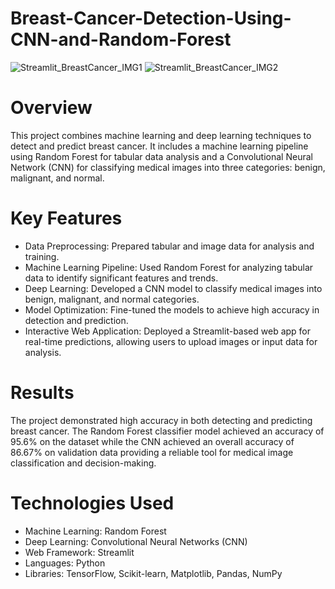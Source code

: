 # Breast-Cancer-Detection-Using-CNN-and-Random-Forest
![Streamlit_BreastCancer_IMG1](https://github.com/user-attachments/assets/452f6611-f203-438b-9e9f-f7a1cc818cf6)
![Streamlit_BreastCancer_IMG2](https://github.com/user-attachments/assets/824694a3-1203-4411-8c83-c8c8df4b0ef4)
# Overview
This project combines machine learning and deep learning techniques to detect and predict breast cancer. It includes a machine learning pipeline using Random Forest for tabular data analysis and a Convolutional Neural Network (CNN) for classifying medical images into three categories: benign, malignant, and normal.

# Key Features
* Data Preprocessing: Prepared tabular and image data for analysis and training.
* Machine Learning Pipeline: Used Random Forest for analyzing tabular data to identify significant features and trends.
* Deep Learning: Developed a CNN model to classify medical images into benign, malignant, and normal categories.
* Model Optimization: Fine-tuned the models to achieve high accuracy in detection and prediction.
* Interactive Web Application: Deployed a Streamlit-based web app for real-time predictions, allowing users to upload images or input data for analysis.
# Results
The project demonstrated high accuracy in both detecting and predicting breast cancer. The Random Forest classifier model achieved an accuracy of 95.6% on the dataset while the CNN achieved an overall accuracy of 86.67% on validation data providing a reliable tool for medical image classification and decision-making.

# Technologies Used
* Machine Learning: Random Forest
* Deep Learning: Convolutional Neural Networks (CNN)
* Web Framework: Streamlit
* Languages: Python
* Libraries: TensorFlow, Scikit-learn, Matplotlib, Pandas, NumPy
